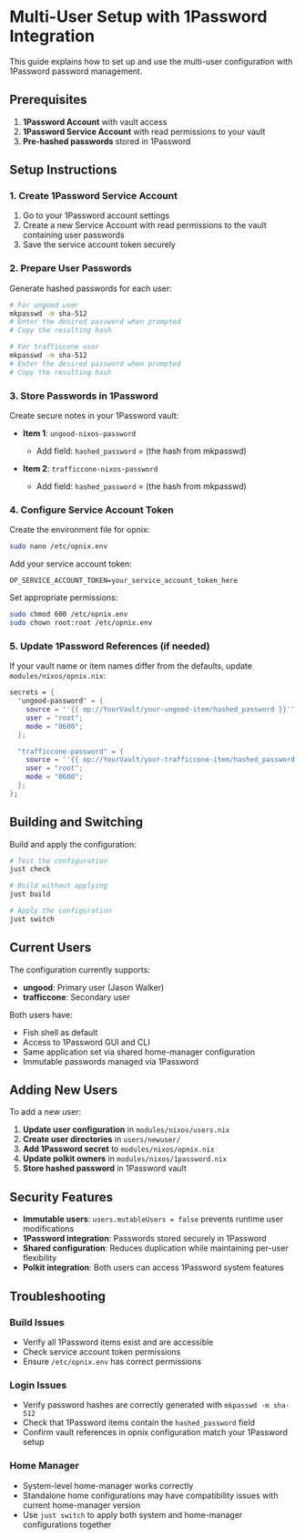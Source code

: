 # Multi-User Setup with 1Password Integration

This guide explains how to set up and use the multi-user configuration with 1Password password management.

## Prerequisites

1. **1Password Account** with vault access
2. **1Password Service Account** with read permissions to your vault
3. **Pre-hashed passwords** stored in 1Password

## Setup Instructions

### 1. Create 1Password Service Account

1. Go to your 1Password account settings
2. Create a new Service Account with read permissions to the vault containing user passwords
3. Save the service account token securely

### 2. Prepare User Passwords

Generate hashed passwords for each user:

```bash
# For ungood user
mkpasswd -m sha-512
# Enter the desired password when prompted
# Copy the resulting hash

# For trafficcone user
mkpasswd -m sha-512
# Enter the desired password when prompted
# Copy the resulting hash
```

### 3. Store Passwords in 1Password

Create secure notes in your 1Password vault:

- **Item 1**: `ungood-nixos-password`
  - Add field: `hashed_password` = (the hash from mkpasswd)

- **Item 2**: `trafficcone-nixos-password`
  - Add field: `hashed_password` = (the hash from mkpasswd)

### 4. Configure Service Account Token

Create the environment file for opnix:

```bash
sudo nano /etc/opnix.env
```

Add your service account token:
```
OP_SERVICE_ACCOUNT_TOKEN=your_service_account_token_here
```

Set appropriate permissions:
```bash
sudo chmod 600 /etc/opnix.env
sudo chown root:root /etc/opnix.env
```

### 5. Update 1Password References (if needed)

If your vault name or item names differ from the defaults, update `modules/nixos/opnix.nix`:

```nix
secrets = {
  "ungood-password" = {
    source = ''{{ op://YourVault/your-ungood-item/hashed_password }}'';
    user = "root";
    mode = "0600";
  };

  "trafficcone-password" = {
    source = ''{{ op://YourVault/your-trafficcone-item/hashed_password }}'';
    user = "root";
    mode = "0600";
  };
};
```

## Building and Switching

Build and apply the configuration:

```bash
# Test the configuration
just check

# Build without applying
just build

# Apply the configuration
just switch
```

## Current Users

The configuration currently supports:

- **ungood**: Primary user (Jason Walker)
- **trafficcone**: Secondary user

Both users have:
- Fish shell as default
- Access to 1Password GUI and CLI
- Same application set via shared home-manager configuration
- Immutable passwords managed via 1Password

## Adding New Users

To add a new user:

1. **Update user configuration** in `modules/nixos/users.nix`
2. **Create user directories** in `users/newuser/`
3. **Add 1Password secret** to `modules/nixos/opnix.nix`
4. **Update polkit owners** in `modules/nixos/1password.nix`
5. **Store hashed password** in 1Password vault

## Security Features

- **Immutable users**: `users.mutableUsers = false` prevents runtime user modifications
- **1Password integration**: Passwords stored securely in 1Password
- **Shared configuration**: Reduces duplication while maintaining per-user flexibility
- **Polkit integration**: Both users can access 1Password system features

## Troubleshooting

### Build Issues
- Verify all 1Password items exist and are accessible
- Check service account token permissions
- Ensure `/etc/opnix.env` has correct permissions

### Login Issues
- Verify password hashes are correctly generated with `mkpasswd -m sha-512`
- Check that 1Password items contain the `hashed_password` field
- Confirm vault references in opnix configuration match your 1Password setup

### Home Manager
- System-level home-manager works correctly
- Standalone home configurations may have compatibility issues with current home-manager version
- Use `just switch` to apply both system and home-manager configurations together
